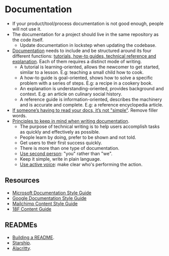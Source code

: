 # Documentation

- If your product/tool/process documentation is not good enough, people will not use it.
- The documentation for a project should live in the same repository as the code itself.
	- Update documentation in lockstep when updating the codebase.
- [Documentation](https://diataxis.fr/) needs to include and be structured around its four different functions: [tutorials, how-to guides, technical reference and explanation](https://documentation.divio.com/introduction/). Each of them requires a distinct mode of writing.
	- A tutorial is learning-oriented, allows the newcomer to get started, similar to a lesson. E.g: teaching a small child how to cook.
	- A how-to guide is goal-oriented, shows how to solve a specific problem with a series of steps. E.g: a recipe in a cookery book.
	- An explanation is understanding-oriented, provides background and context. E.g: an article on culinary social history.
	- A reference guide is information-oriented, describes the machinery and is accurate and complete. E.g: a reference encyclopedia article.
- [If someone’s having to read your docs, it’s not "simple"](https://justsimply.dev/). Remove filler words.
- [Principles to keep in mind when writing documentation](https://mkaz.blog/misc/notes-on-technical-writing/).
	- The purpose of technical writing is to help users accomplish tasks as quickly and effectively as possible.
	- People learn by doing, prefer to be shown and not told.
	- Get users to their first success quickly.
	- There is more than one type of documentation.
	- [Use second person](https://developers.google.com/style/person): "you" rather than "we".
	- Keep it simple, write in plain language.
	- [Use active voice](https://developers.google.com/style/voice): make clear who's performing the action.

## Resources

- [Microsoft Documentation Style Guide](https://docs.microsoft.com/en-us/style-guide/welcome/)
- [Google Documentation Style Guide](https://developers.google.com/style)
- [Mailchimp Content Style Guide](https://styleguide.mailchimp.com/voice-and-tone/)
- [18F Content Guide](https://content-guide.18f.gov/our-style/voice-and-tone/)

## READMEs

- [Building a README](https://readme.so/).
- [Starship](https://github.com/starship/starship).
- [Alacritty](https://github.com/alacritty/alacritty).
